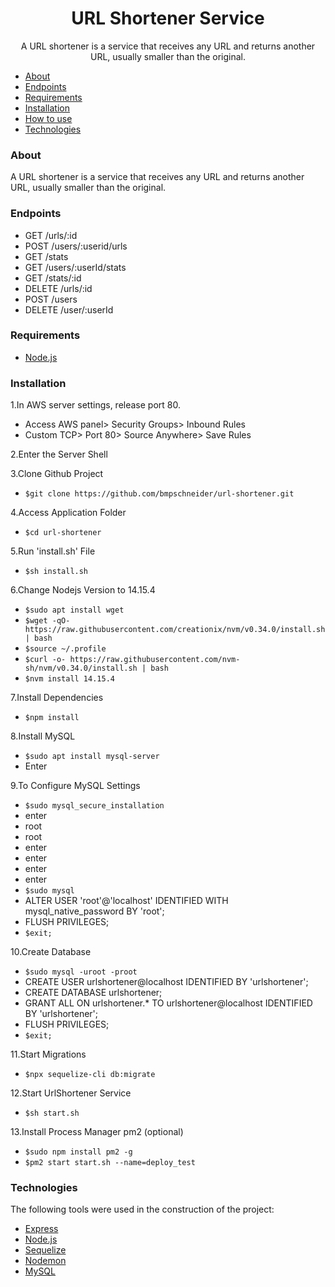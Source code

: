 <h1 align="center">URL Shortener Service</h1>

<p align="center">
A URL shortener is a service that receives any URL and returns another URL, usually
smaller than the original.</p>

<!--ts-->
   * [About](#about)
   * [Endpoints](#endpoints)
   * [Requirements](#requirements)
   * [Installation](#installation)
   * [How to use](#how-to-use)
   * [Technologies](#technologies)
<!--te-->


### About

A URL shortener is a service that receives any URL and returns another URL, usually
smaller than the original.


### Endpoints

- GET /urls/:id
- POST /users/:userid/urls
- GET /stats
- GET /users/:userId/stats
- GET /stats/:id
- DELETE /urls/:id
- POST /users
- DELETE /user/:userId


### Requirements

- [Node.js](https://nodejs.org/en/)


### Installation

1.In AWS server settings, release port 80.
- Access AWS panel> Security Groups> Inbound Rules
- Custom TCP> Port 80> Source Anywhere> Save Rules

2.Enter the Server Shell

3.Clone Github Project
- `$git clone https://github.com/bmpschneider/url-shortener.git`

4.Access Application Folder
- `$cd url-shortener`

5.Run 'install.sh' File
- `$sh install.sh`

6.Change Nodejs Version to 14.15.4
- `$sudo apt install wget`
- `$wget -qO- https://raw.githubusercontent.com/creationix/nvm/v0.34.0/install.sh | bash`
- `$source ~/.profile`
- `$curl -o- https://raw.githubusercontent.com/nvm-sh/nvm/v0.34.0/install.sh | bash`
- `$nvm install 14.15.4`

7.Install Dependencies
- `$npm install`

8.Install MySQL
- `$sudo apt install mysql-server`
- Enter

9.To Configure MySQL Settings
- `$sudo mysql_secure_installation`
- enter
- root
- root
- enter
- enter
- enter
- enter
- `$sudo mysql`
- ALTER USER 'root'@'localhost' IDENTIFIED WITH mysql_native_password BY 'root';
- FLUSH PRIVILEGES;
- `$exit;`

10.Create Database
- `$sudo mysql -uroot -proot`
- CREATE USER urlshortener@localhost IDENTIFIED BY 'urlshortener';
- CREATE DATABASE urlshortener;
- GRANT ALL ON urlshortener.* TO urlshortener@localhost IDENTIFIED BY 'urlshortener';
- FLUSH PRIVILEGES;
- `$exit;`

11.Start Migrations
- `$npx sequelize-cli db:migrate`

12.Start UrlShortener Service
- `$sh start.sh`

13.Install Process Manager pm2 (optional)
- `$sudo npm install pm2 -g`
- `$pm2 start start.sh --name=deploy_test`


### Technologies

The following tools were used in the construction of the project:

- [Express](https://expressjs.com/)
- [Node.js](https://nodejs.org/en/)
- [Sequelize](https://sequelize.org/)
- [Nodemon](https://nodemon.io/)
- [MySQL](https://www.mysql.com/)